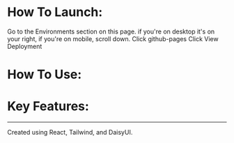 
# How To Launch:
Go to the Environments section on this page. if you're on desktop it's on your right, if you're on mobile, scroll down.
Click github-pages
Click View Deployment
# How To Use:

# Key Features:

-------------------
Created using React, Tailwind, and DaisyUI.